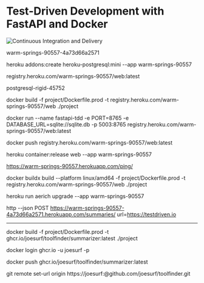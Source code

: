 # Test-Driven Development with FastAPI and Docker

![Continuous Integration and Delivery](https://github.com/joesurf/toolfinder/workflows/Continuous%20Integration%20and%20Delivery/badge.svg?branch=main)


warm-springs-90557-4a73d66a2571

heroku addons:create heroku-postgresql:mini --app warm-springs-90557

registry.heroku.com/warm-springs-90557/web:latest

postgresql-rigid-45752

docker build -f project/Dockerfile.prod -t registry.heroku.com/warm-springs-90557/web ./project


docker run --name fastapi-tdd -e PORT=8765 -e DATABASE_URL=sqlite://sqlite.db -p 5003:8765 registry.heroku.com/warm-springs-90557/web:latest

docker push registry.heroku.com/warm-springs-90557/web:latest


heroku container:release web --app warm-springs-90557

https://warm-springs-90557.herokuapp.com/ping/



docker buildx build --platform linux/amd64 -f project/Dockerfile.prod -t registry.heroku.com/warm-springs-90557/web ./project


heroku run aerich upgrade --app warm-springs-90557


http --json POST https://warm-springs-90557-4a73d66a2571.herokuapp.com/summaries/ url=https://testdriven.io



--------------------


docker build -f project/Dockerfile.prod -t ghcr.io/joesurf/toolfinder/summarizer:latest ./project


docker login ghcr.io -u joesurf -p <token>


docker push ghcr.io/joesurf/toolfinder/summarizer:latest
 

git remote set-url origin https://joesurf:<token>@github.com/joesurf/toolfinder.git
